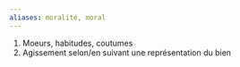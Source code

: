 ```yaml
---
aliases: moralité, moral
---
```

1. Moeurs, habitudes, coutumes
2. Agissement selon/en suivant une représentation du bien